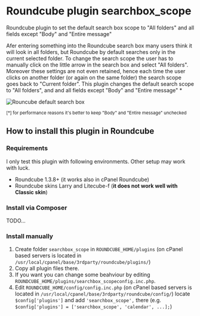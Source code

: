 # Roundcube plugin searchbox_scope
Roundcube plugin to set the default search box scope to "All folders" and all fields except "Body" and "Entire message"

Afer entering something into the Roundcube search box many users think it will look in all folders, but Roundcube by default searches only in the current selected folder. To change the search scope the user has to manually click on the little arrow in the search box and select "All folders". Moreover these settings are not even retained, hence each time the user clicks on another folder (or again on the same folder) the search scope goes back to "Current folder".
This plugin changes the default search scope to "All folders", and and all fields except "Body" and "Entire message" *

![Rouncube default search box](https://i.imgur.com/pGto4Ha.jpg)

<sub>[*] for performance reasons it's better to keep "Body" and "Entire message" unchecked</sub>

## How to install this plugin in Roundcube

### Requirements

I only test this plugin with following environments. Other setup may work with luck.

- Roundcube 1.3.8+ (it works also in cPanel Roundcube)
- Roundcube skins Larry and Litecube-f (**it does not work well with Classic skin**)

### Install via Composer
TODO...

### Install manually
1. Create folder `searchbox_scope` in `ROUNDCUBE_HOME/plugins` (on cPanel based servers is located in `/usr/local/cpanel/base/3rdparty/roundcube/plugins/`)
2. Copy all plugin files there.
3. If you want you can change some beahviour by editing `ROUNDCUBE_HOME/plugins/searchbox_scopeconfig.inc.php`.
4. Edit `ROUNDCUBE_HOME/config/config.inc.php` (on cPanel based servers is located in `/usr/local/cpanel/base/3rdparty/roundcube/config/`) locate `$config['plugins']` and add `'searchbox_scope',` there (e.g. `$config['plugins'] = ['searchbox_scope', 'calendar', ...];`)



